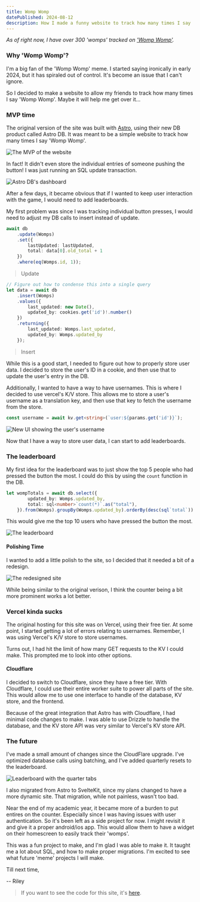 ```yaml
---
title: Womp Womp
datePublished: 2024-08-12
description: How I made a funny website to track how many times I say 'Womp Womp'
---
```


<script>
	import astrodb from '$lib/imgs/blog/womp-womp/astrodb.png?enhanced';
	import mvp from '$lib/imgs/blog/womp-womp/mvp.png?enhanced';
	import counter1 from '$lib/imgs/blog/womp-womp/counter-1.png?enhanced';
	import counter2 from '$lib/imgs/blog/womp-womp/counter-2.png?enhanced';
	import counter3 from '$lib/imgs/blog/womp-womp/counter-3.png?enhanced';
	import counterQuarters from '$lib/imgs/blog/womp-womp/counter-quarters.png?enhanced';
</script>

_As of right now, I have over 300 'womps' tracked on ['Womp Womp'](https://counter.womp.lol)._

### Why 'Womp Womp'?

I'm a big fan of the 'Womp Womp' meme. I started saying ironically in early 2024, but it has spiraled out of control. It's become an issue that I can't ignore.

So I decided to make a website to allow my friends to track how many times I say 'Womp Womp'. Maybe it will help me get over it...

### MVP time

The original version of the site was built with [Astro](https://astro.build), using their new DB product called Astro DB. It was meant to be a simple website to track how many times I say 'Womp Womp'.

![The MVP of the website]({mvp})

In fact! It didn't even store the individual entries of someone pushing the button! I was just running an SQL update transaction.

![Astro DB's dashboard]({astrodb})

After a few days, it became obvious that if I wanted to keep user interaction with the game, I would need to add leaderboards.

My first problem was since I was tracking individual button presses, I would need to adjust my DB calls to insert instead of update.

```ts
await db
	.update(Womps)
	.set({
		lastUpdated: lastUpdated,
		total: data[0].old_total + 1
	})
	.where(eq(Womps.id, 1));
```

> Update

```ts
// Figure out how to condense this into a single query
let data = await db
	.insert(Womps)
	.values({
		last_updated: new Date(),
		updated_by: cookies.get('id')!.number()
	})
	.returning({
		last_updated: Womps.last_updated,
		updated_by: Womps.updated_by
	});
```

> Insert

While this is a good start, I needed to figure out how to properly store user data. I decided to store the user's ID in a cookie, and then use that to update the user's entry in the DB.

Additionally, I wanted to have a way to have usernames. This is where I decided to use vercel's K/V store. This allows me to store a user's username as a translation key, and then use that key to fetch the username from the store.

```ts
const username = await kv.get<string>(`user:${params.get('id')}`);
```

![New UI showing the user's username]({counter1})


Now that I have a way to store user data, I can start to add leaderboards.

### The leaderboard

My first idea for the leaderboard was to just show the top 5 people who had pressed the button the most. I could do this by using the `count` function in the DB.

```ts
let wompTotals = await db.select({
        updated_by: Womps.updated_by,
        total: sql<number>`count(*)`.as("total"),
    }).from(Womps).groupBy(Womps.updated_by).orderBy(desc(sql`total`)).limit(10);
```

This would give me the top 10 users who have pressed the button the most.

![The leaderboard]({counter2})

#### Polishing Time

I wanted to add a little polish to the site, so I decided that it needed a bit of a redesign.

![The redesigned site]({counter3})

While being similar to the original verison, I think the counter being a bit more prominent works a lot better.


### Vercel kinda sucks

The original hosting for this site was on Vercel, using their free tier. At some point, I started getting a lot of errors relating to usernames. Remember, I was using Vercel's K/V store to store usernames.

Turns out, I had hit the limit of how many GET requests to the KV I could make. This prompted me to look into other options.


#### Cloudflare

I decided to switch to Cloudflare, since they have a free tier. With Cloudflare, I could use their entire worker suite to power all parts of the site. This would allow me to use one interface to handle of the database, KV store, and the frontend.


Because of the great integration that Astro has with Cloudflare, I had minimal code changes to make. I was able to use Drizzle to handle the database, and the KV store API was very similar to Vercel's KV store API.


### The future

I've made a small amount of changes since the CloudFlare upgrade. I've optimized database calls using batching, and I've added quarterly resets to the leaderboard. 

![Leaderboard with the quarter tabs]({counterQuarters})

I also migrated from Astro to SvelteKit, since my plans changed to have a more dynamic site. That migration, while not painless, wasn't too bad.

Near the end of my academic year, it became more of a burden to put entires on the counter. Especially since I was having issues with user authentication. So it's been left as a side project for now. I might revisit it and give it a proper android/ios app. This would allow them to have a widget on their homescreen to easily track their 'womps'.

This was a fun project to make, and I'm glad I was able to make it. It taught me a lot about SQL, and how to make proper migrations. I'm excited to see what future 'meme' projects I will make.

Till next time,

-- Riley


> If you want to see the code for this site, it's [here](https://github.com/qpixel/womp-womp).

